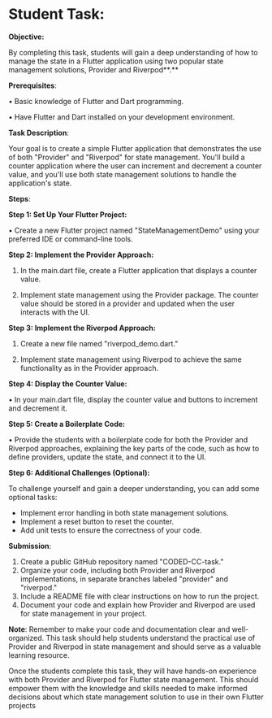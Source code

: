 # Student Task:

**Objective:** 

By completing this task, students will gain a deep understanding of how to manage the state in a Flutter application using two popular state management solutions, Provider and Riverpod**.**

**Prerequisites**:

• Basic knowledge of Flutter and Dart programming.

• Have Flutter and Dart installed on your development environment.

**Task Description**:

Your goal is to create a simple Flutter application that demonstrates the use of both "Provider" and "Riverpod" for state management. You'll build a counter application where the user can increment and decrement a counter value, and you'll use both state management solutions to handle the application's state.

**Steps**:

**Step 1: Set Up Your Flutter Project:**

• Create a new Flutter project named "StateManagementDemo" using your preferred IDE or command-line tools.

**Step 2: Implement the Provider Approach:**

1. In the main.dart file, create a Flutter application that displays a counter value.

2. Implement state management using the Provider package. The counter value should be stored in a provider and updated when the user interacts with the UI.

**Step 3: Implement the Riverpod Approach:**

1. Create a new file named "riverpod_demo.dart."

2. Implement state management using Riverpod to achieve the same functionality as in the Provider approach.

**Step 4: Display the Counter Value:**

• In your main.dart file, display the counter value and buttons to increment and decrement it.

**Step 5: Create a Boilerplate Code:**

• Provide the students with a boilerplate code for both the Provider and Riverpod approaches, explaining the key parts of the code, such as how to define providers, update the state, and connect it to the UI.

**Step 6: Additional Challenges (Optional):**

To challenge yourself and gain a deeper understanding, you can add some optional tasks:

- Implement error handling in both state management solutions.
- Implement a reset button to reset the counter.
- Add unit tests to ensure the correctness of your code.

**Submission**:

1. Create a public GitHub repository named "CODED-CC-task."
2. Organize your code, including both Provider and Riverpod implementations, in separate branches labeled "provider" and "riverpod."
3. Include a README file with clear instructions on how to run the project.
4. Document your code and explain how Provider and Riverpod are used for state management in your project.

**Note**: Remember to make your code and documentation clear and well-organized. This task should help students understand the practical use of Provider and Riverpod in state management and should serve as a valuable learning resource.

Once the students complete this task, they will have hands-on experience with both Provider and Riverpod for Flutter state management. This should empower them with the knowledge and skills needed to make informed decisions about which state management solution to use in their own Flutter projects
